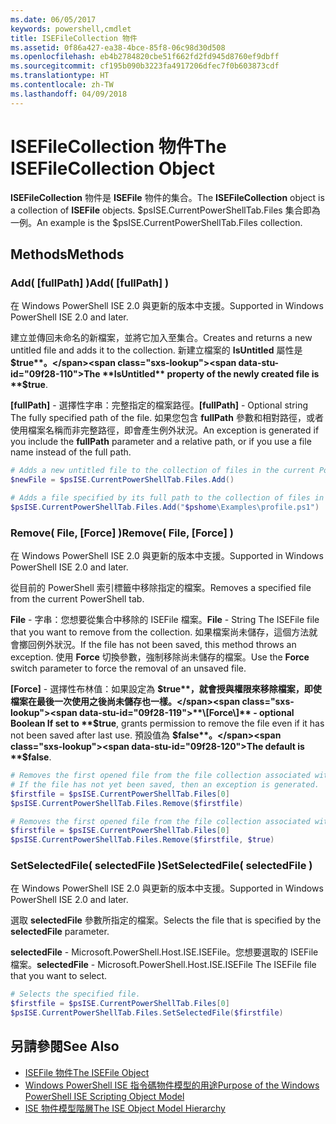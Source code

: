 ```yaml
---
ms.date: 06/05/2017
keywords: powershell,cmdlet
title: ISEFileCollection 物件
ms.assetid: 0f86a427-ea38-4bce-85f8-06c98d30d508
ms.openlocfilehash: eb4b2784820cbe51f662fd2fd945d8760ef9dbff
ms.sourcegitcommit: cf195b090b3223fa4917206dfec7f0b603873cdf
ms.translationtype: HT
ms.contentlocale: zh-TW
ms.lasthandoff: 04/09/2018
---
```

# <a name="the-isefilecollection-object"></a><span data-ttu-id="09f28-103">ISEFileCollection 物件</span><span class="sxs-lookup"><span data-stu-id="09f28-103">The ISEFileCollection Object</span></span>

<span data-ttu-id="09f28-104">**ISEFileCollection** 物件是 **ISEFile** 物件的集合。</span><span class="sxs-lookup"><span data-stu-id="09f28-104">The **ISEFileCollection** object is a collection of **ISEFile** objects.</span></span> <span data-ttu-id="09f28-105">$psISE.CurrentPowerShellTab.Files 集合即為一例。</span><span class="sxs-lookup"><span data-stu-id="09f28-105">An example is the $psISE.CurrentPowerShellTab.Files collection.</span></span>

## <a name="methods"></a><span data-ttu-id="09f28-106">Methods</span><span class="sxs-lookup"><span data-stu-id="09f28-106">Methods</span></span>

### <a name="add-fullpath-"></a><span data-ttu-id="09f28-107">Add\( \[fullPath\] \)</span><span class="sxs-lookup"><span data-stu-id="09f28-107">Add\( \[fullPath\] \)</span></span>

<span data-ttu-id="09f28-108">在 Windows PowerShell ISE 2.0 與更新的版本中支援。</span><span class="sxs-lookup"><span data-stu-id="09f28-108">Supported in Windows PowerShell ISE 2.0 and later.</span></span>

<span data-ttu-id="09f28-109">建立並傳回未命名的新檔案，並將它加入至集合。</span><span class="sxs-lookup"><span data-stu-id="09f28-109">Creates and returns a new untitled file and adds it to the collection.</span></span> <span data-ttu-id="09f28-110">新建立檔案的 **IsUntitled** 屬性是 **$true**。</span><span class="sxs-lookup"><span data-stu-id="09f28-110">The **IsUntitled** property of the newly created file is **$true**.</span></span>

<span data-ttu-id="09f28-111">**\[fullPath\]** - 選擇性字串：完整指定的檔案路徑。</span><span class="sxs-lookup"><span data-stu-id="09f28-111">**\[fullPath\]** - Optional string The fully specified path of the file.</span></span> <span data-ttu-id="09f28-112">如果您包含 **fullPath** 參數和相對路徑，或者使用檔案名稱而非完整路徑，即會產生例外狀況。</span><span class="sxs-lookup"><span data-stu-id="09f28-112">An exception is generated if you include the **fullPath** parameter and a relative path, or if you use a file name instead of the full path.</span></span>

```powershell
# Adds a new untitled file to the collection of files in the current PowerShell tab.
$newFile = $psISE.CurrentPowerShellTab.Files.Add()

# Adds a file specified by its full path to the collection of files in the current PowerShell tab.
$psISE.CurrentPowerShellTab.Files.Add("$pshome\Examples\profile.ps1")
```

### <a name="remove-file-force-"></a><span data-ttu-id="09f28-113">Remove\( File, \[Force\] \)</span><span class="sxs-lookup"><span data-stu-id="09f28-113">Remove\( File, \[Force\] \)</span></span>

<span data-ttu-id="09f28-114">在 Windows PowerShell ISE 2.0 與更新的版本中支援。</span><span class="sxs-lookup"><span data-stu-id="09f28-114">Supported in Windows PowerShell ISE 2.0 and later.</span></span>

<span data-ttu-id="09f28-115">從目前的 PowerShell 索引標籤中移除指定的檔案。</span><span class="sxs-lookup"><span data-stu-id="09f28-115">Removes a specified file from the current PowerShell tab.</span></span>

<span data-ttu-id="09f28-116">**File** - 字串：您想要從集合中移除的 ISEFile 檔案。</span><span class="sxs-lookup"><span data-stu-id="09f28-116">**File** - String The ISEFile file that you want to remove from the collection.</span></span> <span data-ttu-id="09f28-117">如果檔案尚未儲存，這個方法就會擲回例外狀況。</span><span class="sxs-lookup"><span data-stu-id="09f28-117">If the file has not been saved, this method throws an exception.</span></span> <span data-ttu-id="09f28-118">使用 **Force** 切換參數，強制移除尚未儲存的檔案。</span><span class="sxs-lookup"><span data-stu-id="09f28-118">Use the **Force** switch parameter to force the removal of an unsaved file.</span></span>

<span data-ttu-id="09f28-119">**\[Force\]** - 選擇性布林值：如果設定為 **$true**，就會授與權限來移除檔案，即使檔案在最後一次使用之後尚未儲存也一樣。</span><span class="sxs-lookup"><span data-stu-id="09f28-119">**\[Force\]** - optional Boolean If set to **$true**, grants permission to remove the file even if it has not been saved after last use.</span></span> <span data-ttu-id="09f28-120">預設值為 **$false**。</span><span class="sxs-lookup"><span data-stu-id="09f28-120">The default is **$false**.</span></span>

```powershell
# Removes the first opened file from the file collection associated with the current PowerShell tab.
# If the file has not yet been saved, then an exception is generated.
$firstfile = $psISE.CurrentPowerShellTab.Files[0]
$psISE.CurrentPowerShellTab.Files.Remove($firstfile)

# Removes the first opened file from the file collection associated with the current PowerShell tab, even if it has not been saved.
$firstfile = $psISE.CurrentPowerShellTab.Files[0]
$psISE.CurrentPowerShellTab.Files.Remove($firstfile, $true)
```

### <a name="setselectedfile-selectedfile-"></a><span data-ttu-id="09f28-121">SetSelectedFile\( selectedFile \)</span><span class="sxs-lookup"><span data-stu-id="09f28-121">SetSelectedFile\( selectedFile \)</span></span>

<span data-ttu-id="09f28-122">在 Windows PowerShell ISE 2.0 與更新的版本中支援。</span><span class="sxs-lookup"><span data-stu-id="09f28-122">Supported in Windows PowerShell ISE 2.0 and later.</span></span>

<span data-ttu-id="09f28-123">選取 **selectedFile** 參數所指定的檔案。</span><span class="sxs-lookup"><span data-stu-id="09f28-123">Selects the file that is specified by the **selectedFile** parameter.</span></span>

<span data-ttu-id="09f28-124">**selectedFile** - Microsoft.PowerShell.Host.ISE.ISEFile。您想要選取的 ISEFile 檔案。</span><span class="sxs-lookup"><span data-stu-id="09f28-124">**selectedFile** - Microsoft.PowerShell.Host.ISE.ISEFile The ISEFile file that you want to select.</span></span>

```powershell
# Selects the specified file.
$firstfile = $psISE.CurrentPowerShellTab.Files[0]
$psISE.CurrentPowerShellTab.Files.SetSelectedFile($firstfile)
```

## <a name="see-also"></a><span data-ttu-id="09f28-125">另請參閱</span><span class="sxs-lookup"><span data-stu-id="09f28-125">See Also</span></span>

- [<span data-ttu-id="09f28-126">ISEFile 物件</span><span class="sxs-lookup"><span data-stu-id="09f28-126">The ISEFile Object</span></span>](The-ISEFile-Object.md)
- [<span data-ttu-id="09f28-127">Windows PowerShell ISE 指令碼物件模型的用途</span><span class="sxs-lookup"><span data-stu-id="09f28-127">Purpose of the Windows PowerShell ISE Scripting Object Model</span></span>](Purpose-of-the-Windows-PowerShell-ISE-Scripting-Object-Model.md)
- [<span data-ttu-id="09f28-128">ISE 物件模型階層</span><span class="sxs-lookup"><span data-stu-id="09f28-128">The ISE Object Model Hierarchy</span></span>](The-ISE-Object-Model-Hierarchy.md)